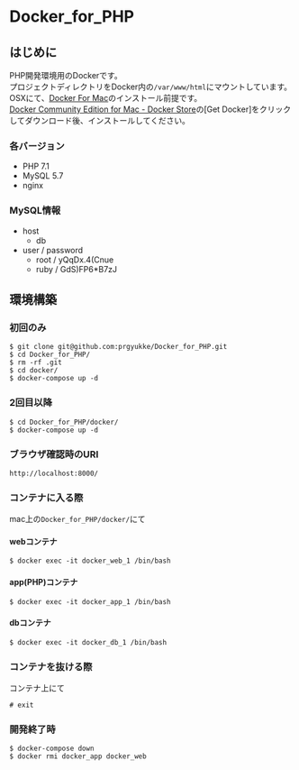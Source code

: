 # Docker_for_PHP
## はじめに
PHP開発環境用のDockerです。  
プロジェクトディレクトリをDocker内の`/var/www/html`にマウントしています。  
OSXにて、[Docker For Mac](https://www.docker.com/docker-mac)のインストール前提です。  
[Docker Community Edition for Mac - Docker Store](https://store.docker.com/editions/community/docker-ce-desktop-mac)の[Get Docker]をクリックしてダウンロード後、インストールしてください。  

### 各バージョン
- PHP 7.1
- MySQL 5.7
- nginx

### MySQL情報
- host
	- db
- user / password
	- root / yQqDx.4(Cnue
	- ruby / GdS)FP6*B7zJ

## 環境構築
### 初回のみ
```
$ git clone git@github.com:prgyukke/Docker_for_PHP.git
$ cd Docker_for_PHP/
$ rm -rf .git
$ cd docker/
$ docker-compose up -d
```

### 2回目以降
```
$ cd Docker_for_PHP/docker/
$ docker-compose up -d
```

### ブラウザ確認時のURI
`http://localhost:8000/`

### コンテナに入る際
mac上の`Docker_for_PHP/docker/`にて

#### webコンテナ
```
$ docker exec -it docker_web_1 /bin/bash
```

#### app(PHP)コンテナ
```
$ docker exec -it docker_app_1 /bin/bash
```

#### dbコンテナ
```
$ docker exec -it docker_db_1 /bin/bash
```

### コンテナを抜ける際
コンテナ上にて
```
# exit
```

### 開発終了時
```
$ docker-compose down
$ docker rmi docker_app docker_web
```

